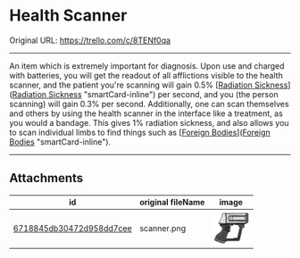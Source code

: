 # Health Scanner

Original URL: https://trello.com/c/8TENf0qa

---

An item which is extremely important for diagnosis. Upon use and charged with batteries, you will get the readout of all afflictions visible to the health scanner, and the patient you're scanning will gain 0.5% [[Radiation Sickness](../Torso/Radiation%20Sickness.md)]([Radiation Sickness](../Torso/Radiation%20Sickness.md) "smartCard-inline") per second, and you (the person scanning) will gain 0.3% per second. Additionally, one can scan themselves and others by using the health scanner in the interface like a treatment, as you would a bandage. This gives 1% radiation sickness, and also allows you to scan individual limbs to find things such as [[Foreign Bodies](../Any%20bodypart/Foreign%20Bodies.md)]([Foreign Bodies](../Any%20bodypart/Foreign%20Bodies.md) "smartCard-inline").

---

## Attachments

id | original fileName | image
---|---|---
[6718845db30472d958dd7cee](./Health%20Scanner%20-%20Attachments/6718845db30472d958dd7cee.png) | scanner.png | ![scanner.png\|200](./Health%20Scanner%20-%20Attachments/6718845db30472d958dd7cee.png)